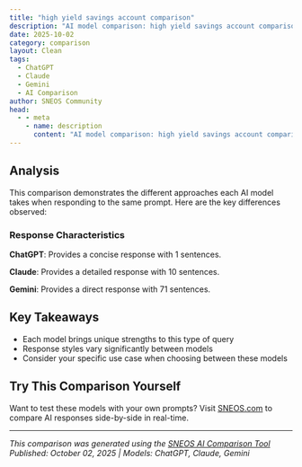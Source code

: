 ```yaml
---
title: "high yield savings account comparison"
description: "AI model comparison: high yield savings account comparison..."
date: 2025-10-02
category: comparison
layout: Clean
tags:
  - ChatGPT
  - Claude
  - Gemini
  - AI Comparison
author: SNEOS Community
head:
  - - meta
    - name: description
      content: "AI model comparison: high yield savings account comparison..."
---
```


<ChatComparison
  title="high yield savings account comparison"
  prompt="high yield savings account comparison"
  :responses='{
    "ChatGPT": "When comparing high-yield savings accounts, there are several key factors to consider to find the best option for your financial situation. Here’s a guide to help you compare them effectively:\n\n### Key Factors to Consider\n\n1. **Interest Rate (APY)**:\n   - Check the Annual Percentage Yield (APY). This is the interest rate you will earn on your savings, and it can vary significantly between institutions.\n\n2. **Fees**:\n   - Look for any maintenance fees, withdrawal fees, or minimum balance requirements. Some accounts are fee-free, while others may charge fees that can eat into your earnings.\n\n3. **Minimum Deposit Requirements**:\n   - Review the minimum deposit to open the account and any balance requirements to earn the APY.\n\n4. **Accessibility**:\n   - Consider how easily you can access your funds. Some accounts may limit the number of withdrawals you can make each month.\n\n5. **Banking Quality**:\n   - Look at the bank’s reputation, customer service ratings, and online banking experience. Reading customer reviews can also provide insight.\n\n6. **FDIC/NCUA Insurance**:\n   - Ensure that the account is offered by an institution that is insured by the FDIC for banks or the NCUA for credit unions. This protects your deposits up to $250,000 per depositor.\n\n7. **Online and Mobile Access**:\n   - Check if the bank offers convenient online and mobile banking options, such as the ability to transfer money, deposit checks, and access statements electronically.\n\n8. **Promotions and Special Offers**:\n   - Some banks offer sign-up bonuses or promotional rates for new account holders. Compare these offers to see if they add value.\n\n### Example of High-Yield Savings Accounts (As of October 2023)\n\nHere’s a fictional comparison for illustration purposes, as specific rates and offers can change frequently:\n\n| Bank/Credit Union      | APY     | Minimum Deposit | Fees       | Withdrawal Limit | Online Access |\n|-----------------------|---------|-----------------|------------|------------------|---------------|\n| Bank A                | 3.50%   | $100            | None       | 6 withdrawals/month | Yes           |\n| Credit Union B        | 4.00%   | $500            | $5/month if below $300 | 6 withdrawals/month | Yes           |\n| Bank C                | 3.75%   | $0              | None       | Unlimited         | Yes           |\n| Online Bank D         | 4.25%   | $1,000          | None       | 5 withdrawals/month | Yes           |\n| Savings Bank E        | 3.90%   | $250            | None       | 6 withdrawals/month | Yes           |\n\n### Tips for Choosing the Right Account\n\n- **Consider Your Savings Goals**: If you plan to save a significant amount or for a long term, focus on higher APYs even if they have higher minimum balances.\n- **Think About Liquidity**: If you need easy access to your money, consider accounts with fewer withdrawal limits.\n- **Monitor Rates Over Time**: Interest rates can fluctuate, so keep an eye on your account’s APY compared to competitors&#39; offers.\n\n### Conclusion\n\nAlways read the fine print and understand the terms and conditions of any account you are considering. By comparing these factors, you can find a high-yield savings account that best fits your financial needs.",
    "Claude": "Here\u0027s a comparison of key factors to consider when choosing a high-yield savings account:\n\n## Current Top Features to Compare\n\n**Interest Rates (as of late 2023/early 2024):**\n- Top rates: 4.00% - 5.50% APY\n- National average: ~0.45% APY\n- Rates change frequently based on Federal Reserve policy\n\n## Key Comparison Factors\n\n**Minimum Requirements:**\n- Minimum deposit: $0 - $10,000\u002B\n- Minimum balance to earn APY: Often $0-$1\n- Monthly maintenance fees: Best accounts have $0 fees\n\n**Access \u0026 Convenience:**\n- Online/mobile banking quality\n- ATM network access\n- Customer service availability\n- Transfer limits and speeds\n\n**Account Restrictions:**\n- Monthly transaction limits (typically 6 for savings)\n- Geographic restrictions\n- Membership requirements (credit unions)\n\n## Types of Institutions\n\n**Online Banks:** Typically offer highest rates\n- Lower overhead costs\n- Limited physical branches\n- Strong digital platforms\n\n**Traditional Banks:** Lower rates but more services\n- Physical branch access\n- Comprehensive banking relationships\n- Often lower APYs\n\n**Credit Unions:** Competitive rates with membership requirements\n- Member-owned\n- Often excellent customer service\n- May have geographic or employment restrictions\n\n## Tips for Comparison\n\n1. **Rate shop regularly** - rates change frequently\n2. **Read the fine print** - promotional vs. ongoing rates\n3. **Consider FDIC/NCUA insurance** (up to $250,000)\n4. **Factor in your banking habits** - online vs. branch preferences\n\nWould you like me to help you evaluate specific banks or focus on particular features that matter most to you?",
    "Gemini": "Okay, let\u0027s break down how to compare high-yield savings accounts (HYSAs) and get you started on finding the right one for you.  I\u0027ll cover key factors, important considerations, and give you a general idea of what\u0027s out there (but keep in mind rates and terms can change frequently).\n\n**Key Factors to Compare:**\n\n*   **Annual Percentage Yield (APY):** This is the most important factor. It\u0027s the effective annual rate of return, taking into account compounding. *Higher APY = More Earnings.*\n*   **Minimum Balance Requirements:**  Some accounts require a minimum daily or monthly balance to earn the stated APY or to avoid fees.  Make sure you can consistently meet this requirement.\n*   **Fees:** Look for accounts with *no monthly maintenance fees, no transfer fees, and no excessive withdrawal fees*. Common fees to watch out for:\n    *   **Monthly Maintenance Fees:** A fee charged simply for having the account.\n    *   **Transfer Fees:** Fees for moving money in or out of the account.\n    *   **Excessive Withdrawal Fees:** Fees for making more than a certain number of withdrawals per statement cycle (often limited to 6 per month due to federal regulations for savings accounts).\n    *   **Account Closure Fees:** Fees for closing an account within a certain timeframe.\n*   **FDIC Insurance:**  Ensure the bank is FDIC-insured (or NCUA-insured for credit unions). This protects your deposits up to $250,000 per depositor, per insured bank. *This is crucial for safety.*\n*   **Compounding Frequency:**  How often interest is calculated and added to your balance.  Daily compounding is generally better than monthly or quarterly.  (The impact is usually small, but it adds up over time.)\n*   **Accessibility:** How easy is it to deposit and withdraw money? Consider:\n    *   **Online vs. Brick-and-Mortar:** Online banks often offer higher rates but may lack physical branches.\n    *   **ATM Access:** Some HYSAs offer ATM cards, while others require you to transfer money to a checking account first.\n    *   **Mobile Banking:**  A user-friendly mobile app is essential for managing your account.\n    *   **Transfer Options:**  How easy is it to transfer money to and from other banks?\n*   **Customer Service:**  Read reviews and consider the availability of customer support (phone, email, chat).  Test it out if you can before committing.\n*   **Promotional Offers:** Some banks offer bonus rates or cash bonuses for opening an account and meeting certain requirements (e.g., depositing a certain amount within a specific timeframe). Read the fine print carefully.\n*   **Bank Reputation and Stability:**  Research the bank\u0027s financial health and reputation. While FDIC insurance protects your money, a stable bank is always preferable.\n*   **Tax Implications:** Interest earned on savings accounts is taxable. The bank will send you a 1099-INT form each year.\n\n**Where to Find High-Yield Savings Accounts:**\n\n*   **Online Banks:** These typically offer the highest rates due to lower overhead costs. Examples include:\n    *   **Ally Bank:** Consistently competitive rates, no minimum balance, no monthly fees.\n    *   **Marcus by Goldman Sachs:** Reputable name, competitive rates, no fees.\n    *   **Discover Bank:**  Well-known brand, competitive rates, rewards checking options.\n    *   **American Express High-Yield Savings:** Another reputable institution with a competitive offering.\n    *   **SoFi:** Offers both savings and checking accounts, often with competitive rates and features.\n    *   **CIT Bank:**  Offers a variety of savings accounts, some with higher rates for larger balances.\n*   **Credit Unions:**  May offer competitive rates and often have a focus on customer service. You\u0027ll typically need to become a member to open an account.\n*   **Traditional Banks:**  While generally offering lower rates than online banks, some traditional banks may have competitive HYSAs, especially for existing customers.\n\n**How to Compare (Step-by-Step):**\n\n1.  **Determine Your Needs:**\n    *   How much money do you plan to deposit?\n    *   How often will you need to access the funds?\n    *   Are you comfortable banking entirely online?\n    *   Do you prefer a bank with a strong reputation?\n2.  **Research Potential Accounts:**  Use the resources above to identify several HYSAs that meet your basic criteria.\n3.  **Create a Spreadsheet or Comparison Table:**  List the key factors (APY, minimum balance, fees, etc.) and compare the accounts side-by-side.\n4.  **Read the Fine Print:**  Carefully review the terms and conditions of each account before making a decision.\n5.  **Check Rates Regularly:** HYSA rates can change frequently, so check them regularly, especially before opening an account.\n\n**Important Considerations:**\n\n*   **Inflation:**  Even a high-yield savings account may not keep pace with inflation.  Consider other investment options for long-term goals.\n*   **Emergency Fund:**  HYSAs are ideal for emergency funds because they are liquid and easily accessible.\n*   **Taxes:** Remember that interest earned is taxable.\n*   **Rate Changes:**  HYSAs have variable interest rates, meaning the APY can go up or down at any time.\n\n**Example Comparison (Illustrative - Rates are Subject to Change):**\n\n| Feature           | Ally Bank           | Marcus by Goldman Sachs | Discover Bank       |\n| ----------------- | ------------------- | ----------------------- | --------------------- |\n| APY (as of Oct 26, 2023 - Check Current Rates) | 4.25%              | 4.15%                  | 4.20%                 |\n| Minimum Balance   | None                | None                    | None                  |\n| Monthly Fees      | None                | None                    | None                  |\n| ATM Access        | No                  | No                      | No                  |\n| Online Access     | Excellent           | Excellent               | Excellent             |\n| Customer Service  | Good                | Good                    | Good                  |\n\n**Disclaimer:**  I am an AI chatbot and cannot provide financial advice.  The information above is for general informational purposes only and should not be considered a recommendation to open any specific account.  Always do your own research and consult with a financial advisor before making any financial decisions. Rates change daily! Be sure to check for the most up to date information!\n"
  }'
  published-date="12:14"
/>

## Analysis

This comparison demonstrates the different approaches each AI model takes when responding to the same prompt. Here are the key differences observed:

### Response Characteristics

**ChatGPT**: Provides a concise response with 1 sentences. 

**Claude**: Provides a detailed response with 10 sentences. 

**Gemini**: Provides a direct response with 71 sentences. 

## Key Takeaways

- Each model brings unique strengths to this type of query
- Response styles vary significantly between models
- Consider your specific use case when choosing between these models

## Try This Comparison Yourself

Want to test these models with your own prompts? Visit [SNEOS.com](https://sneos.com) to compare AI responses side-by-side in real-time.

---

*This comparison was generated using the [SNEOS AI Comparison Tool](https://sneos.com)*
*Published: October 02, 2025 | Models: ChatGPT, Claude, Gemini*
